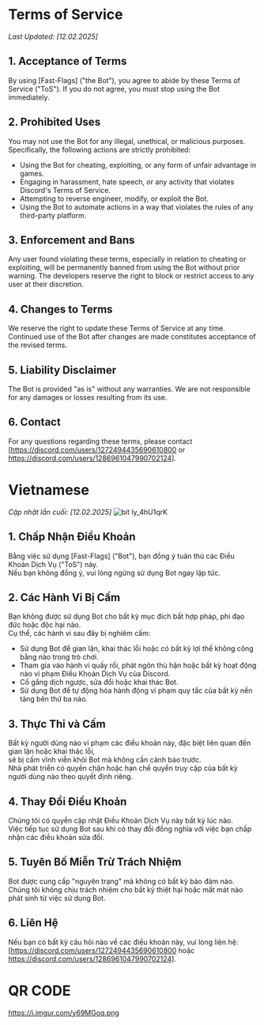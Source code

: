 # Terms of Service

_Last Updated: [12.02.2025]_

## 1. Acceptance of Terms
By using [Fast-Flags] ("the Bot"), you agree to abide by these Terms of Service ("ToS"). If you do not agree, you must stop using the Bot immediately.

## 2. Prohibited Uses
You may not use the Bot for any illegal, unethical, or malicious purposes. Specifically, the following actions are strictly prohibited:

- Using the Bot for cheating, exploiting, or any form of unfair advantage in games.
- Engaging in harassment, hate speech, or any activity that violates Discord's Terms of Service.
- Attempting to reverse engineer, modify, or exploit the Bot.
- Using the Bot to automate actions in a way that violates the rules of any third-party platform.

## 3. Enforcement and Bans
Any user found violating these terms, especially in relation to cheating or exploiting, will be permanently banned from using the Bot without prior warning. The developers reserve the right to block or restrict access to any user at their discretion.

## 4. Changes to Terms
We reserve the right to update these Terms of Service at any time. Continued use of the Bot after changes are made constitutes acceptance of the revised terms.

## 5. Liability Disclaimer
The Bot is provided "as is" without any warranties. We are not responsible for any damages or losses resulting from its use.

## 6. Contact
For any questions regarding these terms, please contact [<https://discord.com/users/1272494435690610800> or <https://discord.com/users/1286961047990702124>].

# Vietnamese 

_Cập nhật lần cuối: [12.02.2025]_  ![bit ly_4hU1qrK](https://github.com/user-attachments/assets/db12e9f3-87b6-496c-8824-f5c21252ab47)


## 1. Chấp Nhận Điều Khoản  
Bằng việc sử dụng [Fast-Flags] ("Bot"), bạn đồng ý tuân thủ các Điều Khoản Dịch Vụ ("ToS") này.  
Nếu bạn không đồng ý, vui lòng ngừng sử dụng Bot ngay lập tức.  

## 2. Các Hành Vi Bị Cấm  
Bạn không được sử dụng Bot cho bất kỳ mục đích bất hợp pháp, phi đạo đức hoặc độc hại nào.  
Cụ thể, các hành vi sau đây bị nghiêm cấm:  

- Sử dụng Bot để gian lận, khai thác lỗi hoặc có bất kỳ lợi thế không công bằng nào trong trò chơi.  
- Tham gia vào hành vi quấy rối, phát ngôn thù hận hoặc bất kỳ hoạt động nào vi phạm Điều Khoản Dịch Vụ của Discord.  
- Cố gắng dịch ngược, sửa đổi hoặc khai thác Bot.  
- Sử dụng Bot để tự động hóa hành động vi phạm quy tắc của bất kỳ nền tảng bên thứ ba nào.  

## 3. Thực Thi và Cấm  
Bất kỳ người dùng nào vi phạm các điều khoản này, đặc biệt liên quan đến gian lận hoặc khai thác lỗi,  
sẽ bị cấm vĩnh viễn khỏi Bot mà không cần cảnh báo trước.  
Nhà phát triển có quyền chặn hoặc hạn chế quyền truy cập của bất kỳ người dùng nào theo quyết định riêng.  

## 4. Thay Đổi Điều Khoản  
Chúng tôi có quyền cập nhật Điều Khoản Dịch Vụ này bất kỳ lúc nào.  
Việc tiếp tục sử dụng Bot sau khi có thay đổi đồng nghĩa với việc bạn chấp nhận các điều khoản sửa đổi.  

## 5. Tuyên Bố Miễn Trừ Trách Nhiệm  
Bot được cung cấp "nguyên trạng" mà không có bất kỳ bảo đảm nào.  
Chúng tôi không chịu trách nhiệm cho bất kỳ thiệt hại hoặc mất mát nào phát sinh từ việc sử dụng Bot.  

## 6. Liên Hệ  
Nếu bạn có bất kỳ câu hỏi nào về các điều khoản này, vui lòng liên hệ:  
[<https://discord.com/users/1272494435690610800> hoặc <https://discord.com/users/1286961047990702124>].  

# QR CODE
https://i.imgur.com/y69MGoq.png
